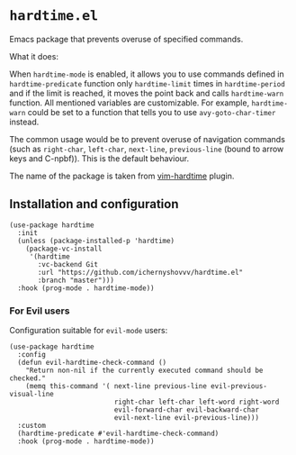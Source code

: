 # `hardtime.el`

Emacs package that prevents overuse of specified commands.

What it does:

When `hardtime-mode` is enabled, it allows you to use commands defined in
`hardtime-predicate` function only `hardtime-limit` times in `hardtime-period`
and if the limit is reached, it moves the point back and calls `hardtime-warn`
function.  All mentioned variables are customizable.  For example,
`hardtime-warn` could be set to a function that tells you to use
`avy-goto-char-timer` instead.

The common usage would be to prevent overuse of navigation commands (such as
`right-char`, `left-char`, `next-line`, `previous-line` (bound to arrow keys and
C-npbf)).  This is the default behaviour.

The name of the package is taken from [vim-hardtime](https://github.com/takac/vim-hardtime/) plugin.

## Installation and configuration

``` elisp
(use-package hardtime
  :init
  (unless (package-installed-p 'hardtime)
    (package-vc-install
     '(hardtime
       :vc-backend Git
       :url "https://github.com/ichernyshovvv/hardtime.el"
       :branch "master")))
  :hook (prog-mode . hardtime-mode))
```

### For Evil users

Configuration suitable for `evil-mode` users:

``` elisp
(use-package hardtime
  :config
  (defun evil-hardtime-check-command ()
    "Return non-nil if the currently executed command should be checked."
    (memq this-command '( next-line previous-line evil-previous-visual-line
                          right-char left-char left-word right-word
                          evil-forward-char evil-backward-char
                          evil-next-line evil-previous-line)))
  :custom
  (hardtime-predicate #'evil-hardtime-check-command)
  :hook (prog-mode . hardtime-mode))
```
